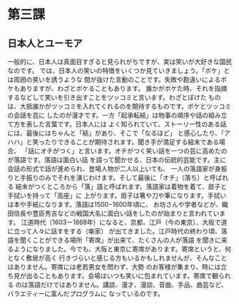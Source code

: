 # 第三課
## 日本人とユーモア
一般的に、日本人は真面目すぎると見られがちですが、実は笑いが大好きな国民なのです。
では、日本人の笑いの特徴をいくつか見ていきましょう。「ボケ」とは周囲の笑いを誘うような
間が抜けた言動のことです。失敗や勘違いによるボケもありますが、わざとボケることもあります。
誰かがボケた時、それを指摘するなどして笑いを引き出すことをツッコミと言います。わざとぼけた
ものは、大抵誰かがツッコミを入れてくれるのを期待するものです。ボケとツッコミの会話を芸に
したのが漫才です。一方「起承転結」は物事の順序や話の組み立て方を表した言葉です。日本人には
よく知られていて、ストーリー性のある話には、最後にはちゃんと「結」があり、そこで「なるほど」
と感心したり、「アハハ」と笑ったりできることが期待されます。聞き手が満足する結末である場合、
「話にオチがつく」と言います。オチがつく笑い話を一つの芸に高めたのが落語です。落語は面白い話
を語って聞かせる、日本の伝統的芸能です。主に会話の形式で話が進められ、登場人物が二人以上いても、
一人の落語家が身振りと手振りのみでそれを演じわけます。そして最後に「オチ」（落ち）と呼ばれる
結末がつくところから「落」語と呼ばれます。落語家は着物を着て、扇子と手拭いを持って「高座」に
上がります。扇子は箸や刀や筆になります。手拭いは本や手紙になります。落語は1500−1600年頃に、
お坊さんや学者などが、織田信長や豊臣秀吉などの戦国大名に面白い話をしたのが始まりと言われています。
江道時代（1603ー1868年）になると、京都、江戸（今の東京）、大阪で道に立って人々に話すをする（噺家）
が出てきました。江戸時代の終わり頃、落語を聞くことができる場所「寄席」が出来て、たくさんの人が落語
を聞きに来るようになりました。今でも、大阪と東京に寄席があります。寄席というと、何となく敷居が高く
行きづらいと感じる方もいるかもしれませんが、そんなことはありません。寄席には老若男女を問わず、大勢
のお客様が集まり、時には立ち見が出ることもあります。会場はいつも笑いに包まれています。寄席で観られる
のは落語だけではありません。講談、漫才、漫談、音曲、手品、曲芸など、バラエティーに富んだプログラムに
なっているのです。